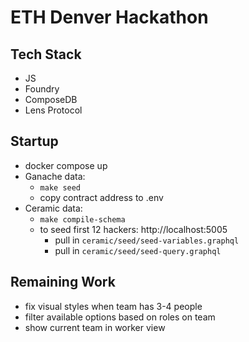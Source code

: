 # ETH Denver Hackathon
## Tech Stack
- JS
- Foundry
- ComposeDB
- Lens Protocol

## Startup
- docker compose up
- Ganache data:
  - `make seed`
  - copy contract address to .env
- Ceramic data:
  - `make compile-schema`
  - to seed first 12 hackers: http://localhost:5005
    - pull in `ceramic/seed/seed-variables.graphql`
    - pull in `ceramic/seed/seed-query.graphql`

## Remaining Work
- fix visual styles when team has 3-4 people
- filter available options based on roles on team
- show current team in worker view
